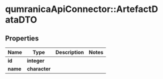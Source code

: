 # qumranicaApiConnector::ArtefactDataDTO

## Properties
Name | Type | Description | Notes
------------ | ------------- | ------------- | -------------
**id** | **integer** |  | 
**name** | **character** |  | 


